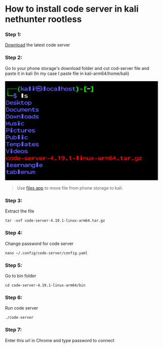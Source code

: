 # How to install code server in kali nethunter rootless

### Step 1: 
[Download](https://github.com/coder/code-server/releases/download/v4.19.1/code-server-4.19.1-linux-arm64.tar.gz) the latest code server

### Step 2:
Go to your phone storage's download folder and cut cod-server file and paste it in kali (In my case I paste file in kali-arm64/home/kali)
<br><br>
![](ls.png)

> Use [files app](https://play.google.com/store/apps/details?id=com.marc.files) to move file from phone storage to kali.

### Step 3:
Extract the file 
```linux
tar -xvf code-server-4.19.1-linux-arm64.tar.gz
```

### Step 4: 
Change password for code server
```
nano ~/.config/code-server/config.yaml
```

### Step 5: 
Go to bin folder
```
cd code-server-4.19.1-linux-arm64/bin
```

### Step 6:
Run code server
```
./code-server
```
### Step 7:
Enter this url in Chrome
[](http://localhost:8080/) and type password to connect 
